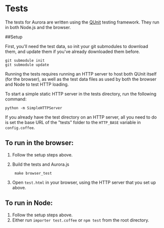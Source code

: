 Tests
=====

The tests for Aurora are written using the [QUnit](http://qunitjs.com/) testing framework.  They 
run in both Node.js and the browser.

##Setup

First, you'll need the test data, so init your git submodules to download them, and update them
if you've already downloaded them before.

    git submodule init
    git submodule update

Running the tests requires running an HTTP server to host both QUnit itself (for the browser),
as well as the test data files as used by both the browser and Node to test HTTP loading.  

To start a simple static HTTP server in the tests directory, run the following command:

    python -m SimpleHTTPServer
    
If you already have the test directory on an HTTP server, all you need to do is set the base URL of 
the "tests" folder to the `HTTP_BASE` variable in `config.coffee`.

## To run in the browser:
1. Follow the setup steps above.
2. Build the tests and Aurora.js

        make browser_test
    
3. Open `test.html` in your browser, using the HTTP server that you set up above.
    
## To run in Node:
1. Follow the setup steps above.
2. Either run `importer test.coffee` or `npm test` from the root directory.